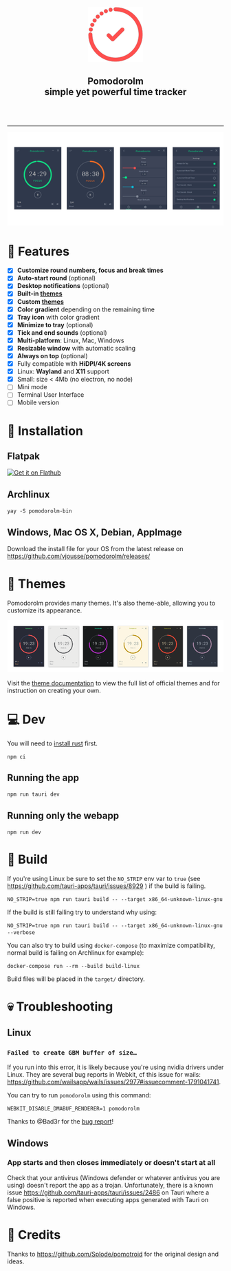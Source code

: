 <!-- logo -->
<p align="center">
  <img src="src-tauri/icons/128x128.png">
</p>

<!-- tag line -->
<h2 align='center'>Pomodorolm<br />simple yet powerful time tracker</h3>
<br/>
<br/>

---

![Screenshot of the app](screenshot.png?)

# 🌟 Features

- [x] **Customize round numbers, focus and break times**
- [x] **Auto-start round** (optional)
- [x] **Desktop notifications** (optional)
- [x] **Built-in [themes](#-themes)**
- [x] **Custom [themes](#-themes)**
- [x] **Color gradient** depending on the remaining time
- [x] **Tray icon** with color gradient
- [x] **Minimize to tray** (optional)
- [x] **Tick and end sounds** (optional)
- [x] **Multi-platform**: Linux, Mac, Windows
- [x] **Resizable window** with automatic scaling
- [x] **Always on top** (optional)
- [x] Fully compatible with **HiDPI/4K screens**
- [x] Linux: **Wayland** and **X11** support
- [x] Small: size < 4Mb (no electron, no node)
- [ ] Mini mode
- [ ] Terminal User Interface
- [ ] Mobile version

# 📘 Installation

## Flatpak

<a href="https://flathub.org/apps/org.jousse.vincent.Pomodorolm">
    <img width="240" alt="Get it on Flathub" src="https://flathub.org/api/badge?locale=en"/>
</a>

## Archlinux

    yay -S pomodorolm-bin

## Windows, Mac OS X, Debian, AppImage

Download the install file for your OS from the latest release on https://github.com/vjousse/pomodorolm/releases/

# 🎨 Themes

Pomodorolm provides many themes. It's also theme-able, allowing you to customize its appearance.

![Screenshots of Pomotroid using various themes](./.github/images/pomotroid_themes-preview--914x219.png)

Visit the [theme documentation](./docs/themes/themes.md) to view the full list of official themes and for instruction on creating your own.

# 💻 Dev

You will need to [install rust](https://www.rust-lang.org/tools/install) first.

    npm ci

## Running the app

    npm run tauri dev

## Running only the webapp

    npm run dev

# 🔨 Build

If you're using Linux be sure to set the `NO_STRIP` env var to `true` (see https://github.com/tauri-apps/tauri/issues/8929 ) if the build is failing.

    NO_STRIP=true npm run tauri build -- --target x86_64-unknown-linux-gnu

If the build is still failing try to understand why using:

    NO_STRIP=true npm run tauri build -- --target x86_64-unknown-linux-gnu --verbose

You can also try to build using `docker-compose` (to maximize compatibility, normal build is failing on Archlinux for example):

    docker-compose run --rm --build build-linux

Build files will be placed in the `target/` directory.

# 💀 Troubleshooting

## Linux

### `Failed to create GBM buffer of size…`

If you run into this error, it is likely because you're using nvidia drivers under Linux. They are several bug reports in Webkit, cf this issue for wails: https://github.com/wailsapp/wails/issues/2977#issuecomment-1791041741.

You can try to run `pomodorolm` using this command:

    WEBKIT_DISABLE_DMABUF_RENDERER=1 pomodorolm

Thanks to @Bad3r for the [bug report](https://github.com/vjousse/pomodorolm/issues/62)!

## Windows

### App starts and then closes immediately or doesn't start at all

Check that your antivirus (Windows defender or whatever antivirus you are using) doesn't report the app as a trojan. Unfortunately, there is a known issue https://github.com/tauri-apps/tauri/issues/2486 on Tauri where a false positive is reported when executing apps generated with Tauri on Windows.

# 💯 Credits

Thanks to https://github.com/Splode/pomotroid for the original design and ideas.
